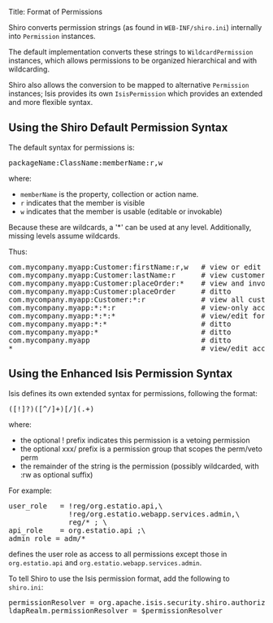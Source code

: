 Title: Format of Permissions

Shiro converts permission strings (as found in `WEB-INF/shiro.ini`) internally into `Permission` instances.

The default implementation converts these strings to `WildcardPermission` instances, which allows permissions to be organized hierarchical and with wildcarding.  

Shiro also allows the conversion to be mapped to alternative `Permission` instances; Isis provides its own `IsisPermission` which provides an extended and more flexible syntax.

## Using the Shiro Default Permission Syntax

The default syntax for permissions is:

<pre>
packageName:ClassName:memberName:r,w
</pre>

where:

* `memberName` is the property, collection or action name.
* `r` indicates that the member is visible
* `w` indicates that the member is usable (editable or invokable)

Because these are wildcards, a '*' can be used at any level.  Additionally, missing levels assume wildcards.

Thus:

<pre>
com.mycompany.myapp:Customer:firstName:r,w   # view or edit customer's firstName
com.mycompany.myapp:Customer:lastName:r      # view customer's lastName only
com.mycompany.myapp:Customer:placeOrder:*    # view and invoke placeOrder action
com.mycompany.myapp:Customer:placeOrder      # ditto
com.mycompany.myapp:Customer:*:r             # view all customer class members
com.mycompany.myapp:*:*:r                    # view-only access for all classes in myapp package
com.mycompany.myapp:*:*:*                    # view/edit for all classes in myapp package
com.mycompany.myapp:*:*                      # ditto
com.mycompany.myapp:*                        # ditto
com.mycompany.myapp                          # ditto
*                                            # view/edit access to everything
</pre>

## Using the Enhanced Isis Permission Syntax

Isis defines its own extended syntax for permissions, following the format:

<pre>
([!]?)([^/]+)[/](.+)
</pre>

where:

* the optional ! prefix indicates this permission is a vetoing permission
* the optional xxx/ prefix is a permission group that scopes the perm/veto perm
* the remainder of the string is the permission (possibly wildcarded, with :rw as optional suffix)

For example:

<pre>
user_role   = !reg/org.estatio.api,\
              !reg/org.estatio.webapp.services.admin,\
              reg/* ; \
api_role    = org.estatio.api ;\
admin_role = adm/*
</pre>

defines the user role as access to all permissions except those in `org.estatio.api` and `org.estatio.webapp.services.admin`.

To tell Shiro to use the Isis permission format, add the following to `shiro.ini`:

<pre>
permissionResolver = org.apache.isis.security.shiro.authorization.IsisPermissionResolver
ldapRealm.permissionResolver = $permissionResolver
</pre>
